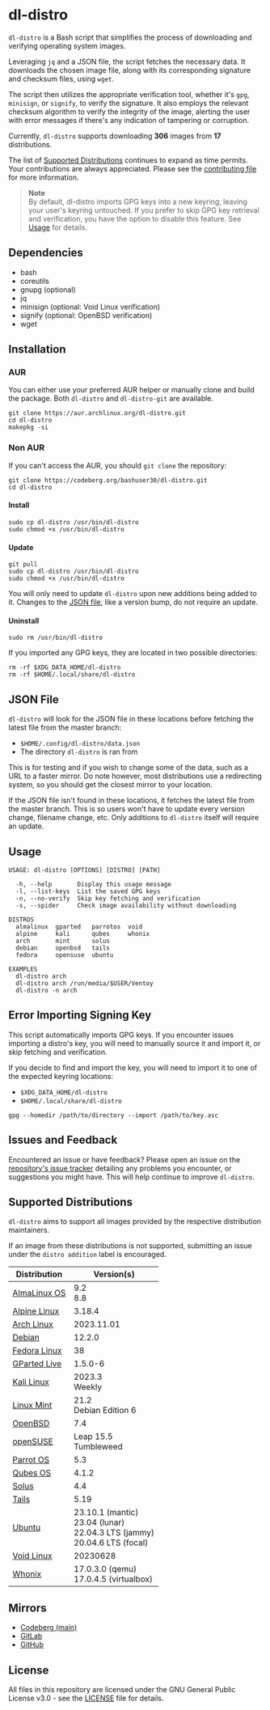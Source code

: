 # dl-distro

`dl-distro` is a Bash script that simplifies the process of downloading and verifying operating system images.

Leveraging `jq` and a JSON file, the script fetches the necessary data. It downloads the chosen image file, along with its corresponding signature and checksum files, using `wget`.

The script then utilizes the appropriate verification tool, whether it's `gpg`, `minisign`, or `signify`, to verify the signature. It also employs the relevant checksum algorithm to verify the integrity of the image, alerting the user with error messages if there's any indication of tampering or corruption.

Currently, `dl-distro` supports downloading **306** images from **17** distributions.

The list of [Supported Distributions](#supported-distributions) continues to expand as time permits. Your contributions are always appreciated. Please see the [contributing file](CONTRIBUTING.md) for more information.

> **Note**<br>
> By default, dl-distro imports GPG keys into a new keyring, leaving your user's keyring untouched. If you prefer to skip GPG key retrieval and verification, you have the option to disable this feature. See [Usage](#usage) for details.

## Dependencies

- bash
- coreutils
- gnupg (optional)
- jq
- minisign (optional: Void Linux verification)
- signify (optional: OpenBSD verification)
- wget

## Installation

### AUR

You can either use your preferred AUR helper or manually clone and build the package. Both `dl-distro` and `dl-distro-git` are available.

```
git clone https://aur.archlinux.org/dl-distro.git
cd dl-distro
makepkg -si
```

### Non AUR

If you can't access the AUR, you should `git clone` the repository:

```
git clone https://codeberg.org/bashuser30/dl-distro.git
cd dl-distro
```

#### Install

```
sudo cp dl-distro /usr/bin/dl-distro
sudo chmod +x /usr/bin/dl-distro
```

#### Update

```
git pull
sudo cp dl-distro /usr/bin/dl-distro
sudo chmod +x /usr/bin/dl-distro
```

You will only need to update `dl-distro` upon new additions being added to it. Changes to the [JSON file](#json-file), like a version bump, do not require an update.

#### Uninstall

```
sudo rm /usr/bin/dl-distro
```

If you imported any GPG keys, they are located in two possible directories:

```
rm -rf $XDG_DATA_HOME/dl-distro
rm -rf $HOME/.local/share/dl-distro
```

## JSON File

`dl-distro` will look for the JSON file in these locations before fetching the latest file from the master branch:

- `$HOME/.config/dl-distro/data.json`
- The directory `dl-distro` is ran from

This is for testing and if you wish to change some of the data, such as a URL to a faster mirror. Do note however, most distributions use a redirecting system, so you should get the closest mirror to your location.

If the JSON file isn't found in these locations, it fetches the latest file from the master branch. This is so users won't have to update every version change, filename change, etc. Only additions to `dl-distro` itself will require an update.

## Usage

```
USAGE: dl-distro [OPTIONS] [DISTRO] [PATH]

  -h, --help       Display this usage message
  -l, --list-keys  List the saved GPG keys
  -n, --no-verify  Skip key fetching and verification
  -s, --spider     Check image availability without downloading

DISTROS
  almalinux  gparted   parrotos  void
  alpine     kali      qubes     whonix
  arch       mint      solus
  debian     openbsd   tails
  fedora     opensuse  ubuntu

EXAMPLES
  dl-distro arch
  dl-distro arch /run/media/$USER/Ventoy
  dl-distro -n arch
```

## Error Importing Signing Key

This script automatically imports GPG keys. If you encounter issues importing a distro's key, you will need to manually source it and import it, or skip fetching and verification.

If you decide to find and import the key, you will need to import it to one of the expected keyring locations:

- `$XDG_DATA_HOME/dl-distro`
- `$HOME/.local/share/dl-distro`

```
gpg --homedir /path/to/directory --import /path/to/key.asc
```

## Issues and Feedback

Encountered an issue or have feedback? Please open an issue on the [repository's issue tracker](https://codeberg.org/bashuser30/dl-distro/issues) detailing any problems you encounter, or suggestions you might have. This will help continue to improve `dl-distro`.

## Supported Distributions

`dl-distro` aims to support all images provided by the respective distribution maintainers.

If an image from these distributions is not supported, submitting an issue under the `distro addition` label is encouraged.

| Distribution | Version(s) |
|--------------|-----------|
| [AlmaLinux OS](https://almalinux.org)| 9.2 <br> 8.8 |
| [Alpine Linux](https://alpinelinux.org) | 3.18.4 |
| [Arch Linux](https://archlinux.org) | 2023.11.01 |
| [Debian](https://debian.org)  | 12.2.0 |
| [Fedora Linux](https://fedoraproject.org) | 38 |
| [GParted Live](https://gparted.org) | 1.5.0-6 |
| [Kali Linux](https://kali.org) | 2023.3 <br> Weekly |
| [Linux Mint](https://linuxmint.com) | 21.2 <br> Debian Edition 6 |
| [OpenBSD](https://openbsd.org) | 7.4 |
| [openSUSE](https://opensuse.org) | Leap 15.5 <br> Tumbleweed |
| [Parrot OS](https://parrotlinux.org) | 5.3 |
| [Qubes OS](https://qubes-os.org) | 4.1.2 |
| [Solus](https://getsol.us) | 4.4 |
| [Tails](https://tails.net) | 5.19 |
| [Ubuntu](https://ubuntu.com) | 23.10.1 (mantic) <br> 23.04 (lunar) <br> 22.04.3 LTS (jammy) <br> 20.04.6 LTS (focal) |
| [Void Linux](https://voidlinux.org) | 20230628 |
| [Whonix](https://whonix.org) | 17.0.3.0 (qemu) <br> 17.0.4.5 (virtualbox) |

## Mirrors

- [Codeberg (main)](https://codeberg.org/bashuser30/dl-distro)
- [GitLab](https://gitlab.com/bashuser30/dl-distro)
- [GitHub](https://github.com/bashuser30/dl-distro)

## License

All files in this repository are licensed under the GNU General Public License v3.0 - see the [LICENSE](LICENSE) file for details.
